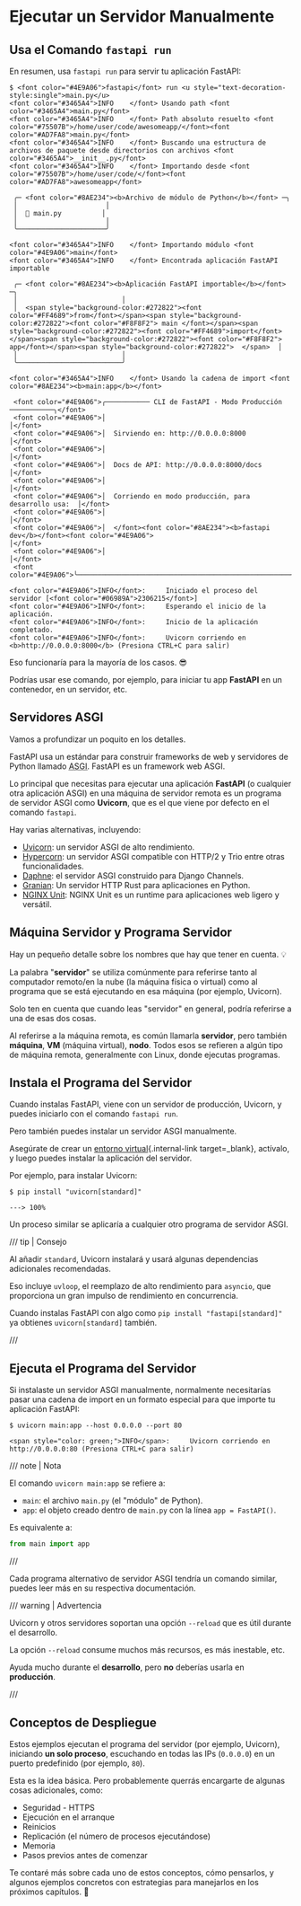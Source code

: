 # Ejecutar un Servidor Manualmente

## Usa el Comando `fastapi run`

En resumen, usa `fastapi run` para servir tu aplicación FastAPI:

<div class="termy">

```console
$ <font color="#4E9A06">fastapi</font> run <u style="text-decoration-style:single">main.py</u>
<font color="#3465A4">INFO    </font> Usando path <font color="#3465A4">main.py</font>
<font color="#3465A4">INFO    </font> Path absoluto resuelto <font color="#75507B">/home/user/code/awesomeapp/</font><font color="#AD7FA8">main.py</font>
<font color="#3465A4">INFO    </font> Buscando una estructura de archivos de paquete desde directorios con archivos <font color="#3465A4">__init__.py</font>
<font color="#3465A4">INFO    </font> Importando desde <font color="#75507B">/home/user/code/</font><font color="#AD7FA8">awesomeapp</font>

 ╭─ <font color="#8AE234"><b>Archivo de módulo de Python</b></font> ─╮
 │                      │
 │  🐍 main.py          │
 │                      │
 ╰──────────────────────╯

<font color="#3465A4">INFO    </font> Importando módulo <font color="#4E9A06">main</font>
<font color="#3465A4">INFO    </font> Encontrada aplicación FastAPI importable

 ╭─ <font color="#8AE234"><b>Aplicación FastAPI importable</b></font> ─╮
 │                          │
 │  <span style="background-color:#272822"><font color="#FF4689">from</font></span><span style="background-color:#272822"><font color="#F8F8F2"> main </font></span><span style="background-color:#272822"><font color="#FF4689">import</font></span><span style="background-color:#272822"><font color="#F8F8F2"> app</font></span><span style="background-color:#272822">  </span>  │
 │                          │
 ╰──────────────────────────╯

<font color="#3465A4">INFO    </font> Usando la cadena de import <font color="#8AE234"><b>main:app</b></font>

 <font color="#4E9A06">╭─────────── CLI de FastAPI - Modo Producción ───────────╮</font>
 <font color="#4E9A06">│                                                     │</font>
 <font color="#4E9A06">│  Sirviendo en: http://0.0.0.0:8000                    │</font>
 <font color="#4E9A06">│                                                     │</font>
 <font color="#4E9A06">│  Docs de API: http://0.0.0.0:8000/docs               │</font>
 <font color="#4E9A06">│                                                     │</font>
 <font color="#4E9A06">│  Corriendo en modo producción, para desarrollo usa:  │</font>
 <font color="#4E9A06">│                                                     │</font>
 <font color="#4E9A06">│  </font><font color="#8AE234"><b>fastapi dev</b></font><font color="#4E9A06">                                        │</font>
 <font color="#4E9A06">│                                                     │</font>
 <font color="#4E9A06">╰─────────────────────────────────────────────────────╯</font>

<font color="#4E9A06">INFO</font>:     Iniciado el proceso del servidor [<font color="#06989A">2306215</font>]
<font color="#4E9A06">INFO</font>:     Esperando el inicio de la aplicación.
<font color="#4E9A06">INFO</font>:     Inicio de la aplicación completado.
<font color="#4E9A06">INFO</font>:     Uvicorn corriendo en <b>http://0.0.0.0:8000</b> (Presiona CTRL+C para salir)
```

</div>

Eso funcionaría para la mayoría de los casos. 😎

Podrías usar ese comando, por ejemplo, para iniciar tu app **FastAPI** en un contenedor, en un servidor, etc.

## Servidores ASGI

Vamos a profundizar un poquito en los detalles.

FastAPI usa un estándar para construir frameworks de web y servidores de Python llamado <abbr title="Asynchronous Server Gateway Interface">ASGI</abbr>. FastAPI es un framework web ASGI.

Lo principal que necesitas para ejecutar una aplicación **FastAPI** (o cualquier otra aplicación ASGI) en una máquina de servidor remota es un programa de servidor ASGI como **Uvicorn**, que es el que viene por defecto en el comando `fastapi`.

Hay varias alternativas, incluyendo:

* <a href="https://www.uvicorn.dev/" class="external-link" target="_blank">Uvicorn</a>: un servidor ASGI de alto rendimiento.
* <a href="https://hypercorn.readthedocs.io/" class="external-link" target="_blank">Hypercorn</a>: un servidor ASGI compatible con HTTP/2 y Trio entre otras funcionalidades.
* <a href="https://github.com/django/daphne" class="external-link" target="_blank">Daphne</a>: el servidor ASGI construido para Django Channels.
* <a href="https://github.com/emmett-framework/granian" class="external-link" target="_blank">Granian</a>: Un servidor HTTP Rust para aplicaciones en Python.
* <a href="https://unit.nginx.org/howto/fastapi/" class="external-link" target="_blank">NGINX Unit</a>: NGINX Unit es un runtime para aplicaciones web ligero y versátil.

## Máquina Servidor y Programa Servidor

Hay un pequeño detalle sobre los nombres que hay que tener en cuenta. 💡

La palabra "**servidor**" se utiliza comúnmente para referirse tanto al computador remoto/en la nube (la máquina física o virtual) como al programa que se está ejecutando en esa máquina (por ejemplo, Uvicorn).

Solo ten en cuenta que cuando leas "servidor" en general, podría referirse a una de esas dos cosas.

Al referirse a la máquina remota, es común llamarla **servidor**, pero también **máquina**, **VM** (máquina virtual), **nodo**. Todos esos se refieren a algún tipo de máquina remota, generalmente con Linux, donde ejecutas programas.

## Instala el Programa del Servidor

Cuando instalas FastAPI, viene con un servidor de producción, Uvicorn, y puedes iniciarlo con el comando `fastapi run`.

Pero también puedes instalar un servidor ASGI manualmente.

Asegúrate de crear un [entorno virtual](../virtual-environments.md){.internal-link target=_blank}, actívalo, y luego puedes instalar la aplicación del servidor.

Por ejemplo, para instalar Uvicorn:

<div class="termy">

```console
$ pip install "uvicorn[standard]"

---> 100%
```

</div>

Un proceso similar se aplicaría a cualquier otro programa de servidor ASGI.

/// tip | Consejo

Al añadir `standard`, Uvicorn instalará y usará algunas dependencias adicionales recomendadas.

Eso incluye `uvloop`, el reemplazo de alto rendimiento para `asyncio`, que proporciona un gran impulso de rendimiento en concurrencia.

Cuando instalas FastAPI con algo como `pip install "fastapi[standard]"` ya obtienes `uvicorn[standard]` también.

///

## Ejecuta el Programa del Servidor

Si instalaste un servidor ASGI manualmente, normalmente necesitarías pasar una cadena de import en un formato especial para que importe tu aplicación FastAPI:

<div class="termy">

```console
$ uvicorn main:app --host 0.0.0.0 --port 80

<span style="color: green;">INFO</span>:     Uvicorn corriendo en http://0.0.0.0:80 (Presiona CTRL+C para salir)
```

</div>

/// note | Nota

El comando `uvicorn main:app` se refiere a:

* `main`: el archivo `main.py` (el "módulo" de Python).
* `app`: el objeto creado dentro de `main.py` con la línea `app = FastAPI()`.

Es equivalente a:

```Python
from main import app
```

///

Cada programa alternativo de servidor ASGI tendría un comando similar, puedes leer más en su respectiva documentación.

/// warning | Advertencia

Uvicorn y otros servidores soportan una opción `--reload` que es útil durante el desarrollo.

La opción `--reload` consume muchos más recursos, es más inestable, etc.

Ayuda mucho durante el **desarrollo**, pero **no** deberías usarla en **producción**.

///

## Conceptos de Despliegue

Estos ejemplos ejecutan el programa del servidor (por ejemplo, Uvicorn), iniciando **un solo proceso**, escuchando en todas las IPs (`0.0.0.0`) en un puerto predefinido (por ejemplo, `80`).

Esta es la idea básica. Pero probablemente querrás encargarte de algunas cosas adicionales, como:

* Seguridad - HTTPS
* Ejecución en el arranque
* Reinicios
* Replicación (el número de procesos ejecutándose)
* Memoria
* Pasos previos antes de comenzar

Te contaré más sobre cada uno de estos conceptos, cómo pensarlos, y algunos ejemplos concretos con estrategias para manejarlos en los próximos capítulos. 🚀
